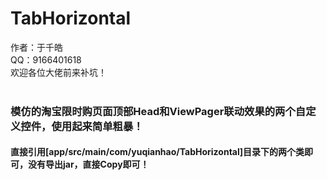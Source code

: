TabHorizontal
===================================
作者：于千皓<br>
QQ：9166401618<br>
欢迎各位大佬前来补坑！<br><br>
### 模仿的淘宝限时购页面顶部Head和ViewPager联动效果的两个自定义控件，使用起来简单粗暴！<br>
#### 直接引用[app/src/main/com/yuqianhao/TabHorizontal]目录下的两个类即可，没有导出jar，直接Copy即可！<br><br>

